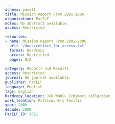 ```yaml
---
schema: pacelf
title: Mission Report From 2001-2006
organization: PacELF
notes: No abstract available.
access: Restricted

resources:
- name: Mission Report From 2001-2006
  url: '/docs/contact_for_access.txt'
  format: Hardcopy
  access: Restricted
  pages: N/A
 
category: Reports and Results
access: Restricted
journal: No journal available.
publisher: PacELF
language: English 
tags: English 
hardcopy_location: JCU WHOCC Ichimori collection
work_location: Multicountry Pacific
year: 2006
decade: 2000
PacELF_ID: 1521
---
```

